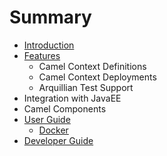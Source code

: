 # Summary

* [Introduction](README.md)
* [Features](features/README.md)
   * Camel Context Definitions
   * Camel Context Deployments
   * Arquillian Test Support
* Integration with JavaEE
* Camel Components
* [User Guide](user_guide/README.md)
   * [Docker](user_guide/docker.md)
* [Developer Guide](developer_guide/README.md)

